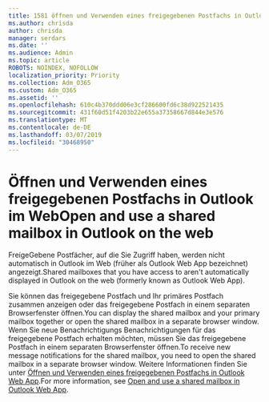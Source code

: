 ```yaml
---
title: 1581 öffnen und Verwenden eines freigegebenen Postfachs in Outlook im Web
ms.author: chrisda
author: chrisda
manager: serdars
ms.date: ''
ms.audience: Admin
ms.topic: article
ROBOTS: NOINDEX, NOFOLLOW
localization_priority: Priority
ms.collection: Adm_O365
ms.custom: Adm_O365
ms.assetid: ''
ms.openlocfilehash: 610c4b370ddd06e3cf286600fd6c38d922521435
ms.sourcegitcommit: 431f60d51f4203b22e655a37358667d844e3e576
ms.translationtype: MT
ms.contentlocale: de-DE
ms.lasthandoff: 03/07/2019
ms.locfileid: "30468950"
---
```

# <a name="open-and-use-a-shared-mailbox-in-outlook-on-the-web"></a><span data-ttu-id="23b94-102">Öffnen und Verwenden eines freigegebenen Postfachs in Outlook im Web</span><span class="sxs-lookup"><span data-stu-id="23b94-102">Open and use a shared mailbox in Outlook on the web</span></span>

<span data-ttu-id="23b94-103">FreigeGebene Postfächer, auf die Sie Zugriff haben, werden nicht automatisch in Outlook im Web (früher als Outlook Web App bezeichnet) angezeigt.</span><span class="sxs-lookup"><span data-stu-id="23b94-103">Shared mailboxes that you have access to aren't automatically displayed in Outlook on the web (formerly known as Outlook Web App).</span></span>

<span data-ttu-id="23b94-104">Sie können das freigegebene Postfach und Ihr primäres Postfach zusammen anzeigen oder das freigegebene Postfach in einem separaten Browserfenster öffnen.</span><span class="sxs-lookup"><span data-stu-id="23b94-104">You can display the shared mailbox and your primary mailbox together or open the shared mailbox in a separate browser window.</span></span> <span data-ttu-id="23b94-105">Wenn Sie neue Benachrichtigungs Benachrichtigungen für das freigegebene Postfach erhalten möchten, müssen Sie das freigegebene Postfach in einem separaten Browserfenster öffnen.</span><span class="sxs-lookup"><span data-stu-id="23b94-105">To receive new message notifications for the shared mailbox, you need to open the shared mailbox in a separate browser window.</span></span> <span data-ttu-id="23b94-106">Weitere Informationen finden Sie unter [Öffnen und Verwenden eines freigegebenen Postfachs in Outlook Web App](https://support.office.com/article/BC127866-42BE-4DE7-92AE-1EF2F787FD5C).</span><span class="sxs-lookup"><span data-stu-id="23b94-106">For more information, see [Open and use a shared mailbox in Outlook Web App](https://support.office.com/article/BC127866-42BE-4DE7-92AE-1EF2F787FD5C).</span></span>